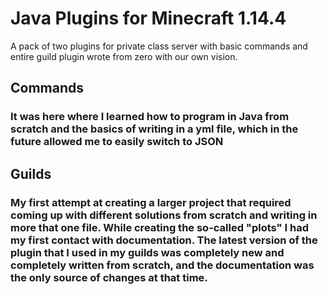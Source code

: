 # Java Plugins for Minecraft 1.14.4
A pack of two plugins for private class server with basic commands and entire guild plugin wrote from zero with our own vision.
## Commands
### It was here where I learned how to program in Java from scratch and the basics of writing in a yml file, which in the future allowed me to easily switch to JSON
## Guilds
### My first attempt at creating a larger project that required coming up with different solutions from scratch and writing in more that one file. While creating the so-called "plots" I had my first contact with documentation. The latest version of the plugin that I used in my guilds was completely new and completely written from scratch, and the documentation was the only source of changes at that time.
